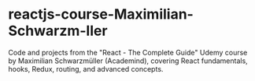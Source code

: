 # reactjs-course-Maximilian-Schwarzm-ller
Code and projects from the "React - The Complete Guide" Udemy course by Maximilian Schwarzmüller (Academind), covering React fundamentals, hooks, Redux, routing, and advanced concepts.
